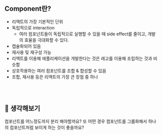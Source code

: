 ## Component란?

- 리액트의 가장 기본적인 단위
- 독립적으로 interaction
  - 여러 컴포넌트들이 독립적으로 실행할 수 있을 때 side effect를 줄이고, 개발의 효율을 극대화할 수 있다.
- 캡슐화되어 있음
- 재사용 및 재구성 가능
- 리액트를 이용해 애플리케이션을 개발한다는 것은 레고를 이용해 조립하는 것과 비슷함
- 상호작용하는 여러 컴포넌트를 조합 & 합성할 수 있음
- 조합, 재사용 등은 리액트의 가장 큰 장점 중 하나

<br>
<br>

## 🤔 생각해보기

컴포넌트를 어느정도까지 분리 해야할까요? 또 어떤 경우 컴포넌트를 그룹화해서 하나의 컴포넌트처럼 보이게 하는 것이 좋을까요?
